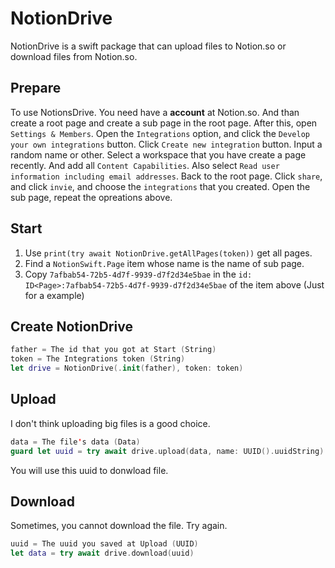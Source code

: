 # NotionDrive

NotionDrive is a swift package that can upload files to Notion.so or download files from Notion.so.

## Prepare

To use NotionsDrive. You need have a **account** at Notion.so. And than create a root page and create a sub page in the root page. After this, open `Settings & Members`. Open the `Integrations` option, and click the `Develop your own integrations` button. Click `Create new integration` button.
Input a random name or other. Select a workspace that you have create a page recently. And add all `Content Capabilities`. Also select `Read user information including email addresses`. Back to the root page. Click `share`, and click `invie`, and choose the `integrations` that you created.
Open the sub page, repeat the opreations above.

## Start

1. Use `print(try await NotionDrive.getAllPages(token))` get all pages.
2. Find a `NotionSwift.Page` item whose name is the name of sub page.
3. Copy `7afbab54-72b5-4d7f-9939-d7f2d34e5bae` in the `id: ID<Page>:7afbab54-72b5-4d7f-9939-d7f2d34e5bae` of the item above (Just for a example)

## Create NotionDrive

```swift
father = The id that you got at Start (String)
token = The Integrations token (String)
let drive = NotionDrive(.init(father), token: token)
```

## Upload

I don't think uploading big files is a good choice.

```swift
data = The file's data (Data)
guard let uuid = try await drive.upload(data, name: UUID().uuidString) else { return }
```

You will use this uuid to donwload file.

## Download

Sometimes, you cannot download the file. Try again.

```swift
uuid = The uuid you saved at Upload (UUID)
let data = try await drive.download(uuid)
```
